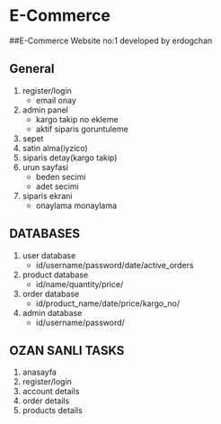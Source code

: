 # E-Commerce
##E-Commerce Website no:1 developed by erdogchan

## General
1. register/login
	* email onay
2. admin panel
	* kargo takip no ekleme
	* aktif siparis goruntuleme
3. sepet
4. satin alma(iyzico)
5. siparis detay(kargo takip)
6. urun sayfasi
	* beden secimi
	* adet secimi
7. siparis ekrani
	* onaylama monaylama

## DATABASES
1. user database
	* id/username/password/date/active_orders
2. product database
	* id/name/quantity/price/
3. order database
	* id/product_name/date/price/kargo_no/
4. admin database
	* id/username/password/


## OZAN SANLI TASKS
1. anasayfa
2. register/login
3. account details
4. order details
5. products details
